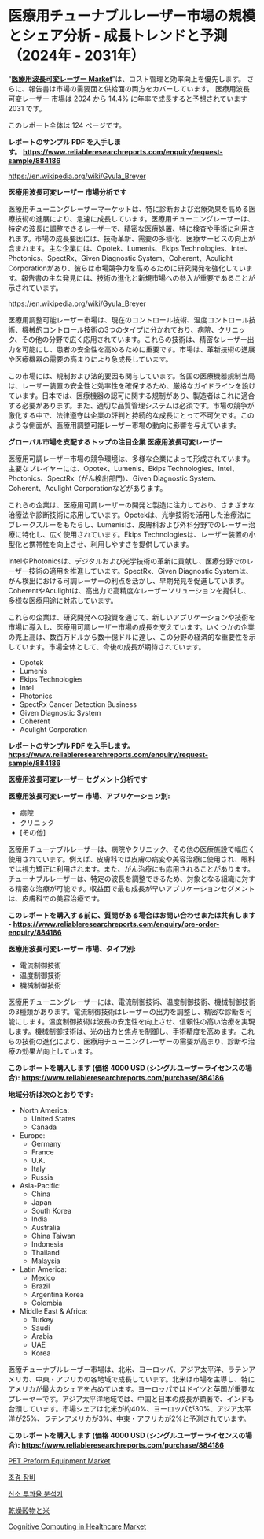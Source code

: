 <p><h1>医療用チューナブルレーザー市場の規模とシェア分析 - 成長トレンドと予測（2024年 - 2031年）</h1></p><p>&ldquo;<strong><a href="https://www.reliableresearchreports.com/medical-tunable-laser-r884186">医療用波長可変レーザー Market</a></strong>&rdquo;は、コスト管理と効率向上を優先します。 さらに、報告書は市場の需要面と供給面の両方をカバーしています。 医療用波長可変レーザー 市場は 2024 から 14.4% に年率で成長すると予想されています2031 です。</p>
<p>このレポート全体は 124 ページです。</p>
<p><strong>レポートのサンプル PDF を入手します。&nbsp;<a href="https://www.reliableresearchreports.com/enquiry/request-sample/884186">https://www.reliableresearchreports.com/enquiry/request-sample/884186</a></strong></p>
<p><a href="https://en.wikipedia.org/wiki/Gyula_Breyer">https://en.wikipedia.org/wiki/Gyula_Breyer</a></p>
<p><strong>医療用波長可変レーザー 市場分析です</strong></p>
<p><p>医療用チューニングレーザーマーケットは、特に診断および治療効果を高める医療技術の進展により、急速に成長しています。医療用チューニングレーザーは、特定の波長に調整できるレーザーで、精密な医療処置、特に検査や手術に利用されます。市場の成長要因には、技術革新、需要の多様化、医療サービスの向上が含まれます。主な企業には、Opotek、Lumenis、Ekips Technologies、Intel、Photonics、SpectRx、Given Diagnostic System、Coherent、Aculight Corporationがあり、彼らは市場競争力を高めるために研究開発を強化しています。報告書の主な発見には、技術の進化と新規市場への参入が重要であることが示されています。</p></p>
<p>https://en.wikipedia.org/wiki/Gyula_Breyer</p>
<p><p>医療用調整可能レーザー市場は、現在のコントロール技術、温度コントロール技術、機械的コントロール技術の3つのタイプに分かれており、病院、クリニック、その他の分野で広く応用されています。これらの技術は、精密なレーザー出力を可能にし、患者の安全性を高めるために重要です。市場は、革新技術の進展や医療機器の需要の高まりにより急成長しています。</p><p>この市場には、規制および法的要因も関与しています。各国の医療機器規制当局は、レーザー装置の安全性と効率性を確保するため、厳格なガイドラインを設けています。日本では、医療機器の認可に関する規制があり、製造者はこれに適合する必要があります。また、適切な品質管理システムは必須です。市場の競争が激化する中で、法律遵守は企業の評判と持続的な成長にとって不可欠です。このような側面が、医療用調整可能レーザー市場の動向に影響を与えています。</p></p>
<p><strong>グローバル市場を支配するトップの注目企業 医療用波長可変レーザー</strong></p>
<p><p>医療用可調レーザー市場の競争環境は、多様な企業によって形成されています。主要なプレイヤーには、Opotek、Lumenis、Ekips Technologies、Intel、Photonics、SpectRx（がん検出部門）、Given Diagnostic System、Coherent、Aculight Corporationなどがあります。</p><p>これらの企業は、医療用可調レーザーの開発と製造に注力しており、さまざまな治療法や診断技術に応用しています。Opotekは、光学技術を活用した治療法にブレークスルーをもたらし、Lumenisは、皮膚科および外科分野でのレーザー治療に特化し、広く使用されています。Ekips Technologiesは、レーザー装置の小型化と携帯性を向上させ、利用しやすさを提供しています。</p><p>IntelやPhotonicsは、デジタルおよび光学技術の革新に貢献し、医療分野でのレーザー技術の適用を推進しています。SpectRx、Given Diagnostic Systemは、がん検出における可調レーザーの利点を活かし、早期発見を促進しています。CoherentやAculightは、高出力で高精度なレーザーソリューションを提供し、多様な医療用途に対応しています。</p><p>これらの企業は、研究開発への投資を通じて、新しいアプリケーションや技術を市場に導入し、医療用可調レーザー市場の成長を支えています。いくつかの企業の売上高は、数百万ドルから数十億ドルに達し、この分野の経済的な重要性を示しています。市場全体として、今後の成長が期待されています。</p></p>
<p><ul><li>Opotek</li><li>Lumenis</li><li>Ekips Technologies</li><li>Intel</li><li>Photonics</li><li>SpectRx Cancer Detection Business</li><li>Given Diagnostic System</li><li>Coherent</li><li>Aculight Corporation</li></ul></p>
<p><strong>レポートのサンプル PDF を入手します。 <a href="https://www.reliableresearchreports.com/enquiry/request-sample/884186">https://www.reliableresearchreports.com/enquiry/request-sample/884186</a></strong></p>
<p><strong>医療用波長可変レーザー セグメント分析です</strong></p>
<p><strong>医療用波長可変レーザー 市場、アプリケーション別:</strong></p>
<p><ul><li>病院</li><li>クリニック</li><li>[その他]</li></ul></p>
<p><p>医療用チューナブルレーザーは、病院やクリニック、その他の医療施設で幅広く使用されています。例えば、皮膚科では皮膚の病変や美容治療に使用され、眼科では視力矯正に利用されます。また、がん治療にも応用されることがあります。チューナブルレーザーは、特定の波長を調整できるため、対象となる組織に対する精密な治療が可能です。収益面で最も成長が早いアプリケーションセグメントは、皮膚科での美容治療です。</p></p>
<p><strong>このレポートを購入する前に、質問がある場合はお問い合わせまたは共有します - <a href="https://www.reliableresearchreports.com/enquiry/pre-order-enquiry/884186">https://www.reliableresearchreports.com/enquiry/pre-order-enquiry/884186</a></strong></p>
<p><strong>医療用波長可変レーザー 市場、タイプ別:</strong></p>
<p><ul><li>電流制御技術</li><li>温度制御技術</li><li>機械制御技術</li></ul></p>
<p><p>医療用チューニングレーザーには、電流制御技術、温度制御技術、機械制御技術の3種類があります。電流制御技術はレーザーの出力を調整し、精密な診断を可能にします。温度制御技術は波長の安定性を向上させ、信頼性の高い治療を実現します。機械制御技術は、光の出力と焦点を制御し、手術精度を高めます。これらの技術の進化により、医療用チューニングレーザーの需要が高まり、診断や治療の効果が向上しています。</p></p>
<p><strong>このレポートを購入します (価格 4000 USD (シングルユーザーライセンスの場合): <a href="https://www.reliableresearchreports.com/purchase/884186">https://www.reliableresearchreports.com/purchase/884186</a></strong></p>
<p><strong>地域分析は次のとおりです:</strong></p>
<p><ul>
    <li>
        North America:
        <ul>
            <li>United States</li>
            <li>Canada</li>
        </ul>
    </li>
    <li>
        Europe:
        <ul>
            <li>Germany</li>
            <li>France</li>
            <li>U.K.</li>
            <li>Italy</li>
            <li>Russia</li>
        </ul>
    </li>
    <li>
        Asia-Pacific:
        <ul>
            <li>China</li>
            <li>Japan</li>
            <li>South Korea</li>
            <li>India</li>
            <li>Australia</li>
            <li>China Taiwan</li>
            <li>Indonesia</li>
            <li>Thailand</li>
            <li>Malaysia</li>
        </ul>
    </li>
    <li>
        Latin America:
        <ul>
            <li>Mexico</li>
            <li>Brazil</li>
            <li>Argentina Korea</li>
            <li>Colombia</li>
        </ul>
    </li>
    <li>
        Middle East & Africa:
        <ul>
            <li>Turkey</li>
            <li>Saudi</li>
            <li>Arabia</li>
            <li>UAE</li>
            <li>Korea</li>
        </ul>
    </li>
    </ul></p>
<p><p>医療チューナブルレーザー市場は、北米、ヨーロッパ、アジア太平洋、ラテンアメリカ、中東・アフリカの各地域で成長しています。北米は市場を主導し、特にアメリカが最大のシェアを占めています。ヨーロッパではドイツと英国が重要なプレーヤーです。アジア太平洋地域では、中国と日本の成長が顕著で、インドも台頭しています。市場シェアは北米が約40%、ヨーロッパが30%、アジア太平洋が25%、ラテンアメリカが3%、中東・アフリカが2%と予測されています。</p></p>
<p><strong>このレポートを購入します (価格 4000 USD (シングルユーザーライセンスの場合): <a href="https://www.reliableresearchreports.com/purchase/884186">https://www.reliableresearchreports.com/purchase/884186</a></strong></p>
<p><p><a href="https://medium.com/@albertohickle/pet-preform-equipment-market-research-report-market-forecast-and-growth-prospects-with-a-steady-1728c266600c">PET Preform Equipment Market</a></p><p><a href="https://medium.com/@conradkirrlin76575/%EC%A1%B0%EA%B2%BD-%EC%9E%A5%EB%B9%84-%EC%8B%9C%EC%9E%A5-%EA%B7%9C%EB%AA%A8%EB%8A%94-9-8-%EC%9D%98-%EC%97%B0%ED%8F%89%EA%B7%A0-%EC%84%B1%EC%9E%A5%EB%A5%A0-cagr-%EB%A1%9C-%EC%84%B1%EC%9E%A5%ED%95%98%EA%B3%A0-%EC%9E%88%EC%9C%BC%EB%A9%B0-%EC%9D%B4-%EB%B3%B4%EA%B3%A0%EC%84%9C%EB%8A%94-%EC%9C%A0%ED%98%95-%EC%9D%91%EC%9A%A9-%EC%84%B1%EC%9E%A5-%EB%B0%8F-2024-2031%EB%85%84-%EC%98%88%EC%B8%A1%EC%97%90-%EB%8C%80%ED%95%9C-%EB%B6%84%EC%84%9D%EC%9D%84-%EB%8B%A4%EB%A3%B9%EB%8B%88%EB%8B%A4-f64de0ea6c0b">조경 장비</a></p><p><a href="https://github.com/laholand/Market-Research-Report-List-6/blob/main/2023908108300.md">산소 투과율 분석기</a></p><p><a href="https://github.com/mohamedbakry57/Market-Research-Report-List-6/blob/main/550329487406.md">乾燥穀物と米</a></p><p><a href="https://www.linkedin.com/pulse/global-cognitive-computing-healthcare-market-opportunities-v2rkf?trackingId=5V53mFJNTLiIuuOMV5Kq1Q%3D%3D">Cognitive Computing in Healthcare Market</a></p></p>